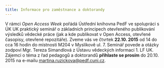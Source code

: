 ```yaml
---
title: Informace pro zaměstnance a doktorandy
---
```


V rámci *Open Access Week* pořádá Ústřední knihovna PedF ve spolupráci s ÚK UK
praktický seminář o základních principech otevřeného publikování výsledků
vědecké práce (jak a kde publikovat v Open Access, otevřené časopisy, otevřené
repozitáře). Zveme vás ve čtvrtek **22.10. 2015** od 14 do cca 16 hodin do
místnosti M204 v Myslíkově ul. 7. Seminář povede a otázky zodpoví Mgr. Tereza
Simandlová z Ústavu vědeckých informací 1. LF UK. Zájemci o téma z řad pedagogů
a doktorandů **přihlaste se prosím** do 20.10. 2015 na e-mailu
[martina.ruzickova@pedf.cuni.cz](martina.ruzickova@pedf.cuni.cz).

